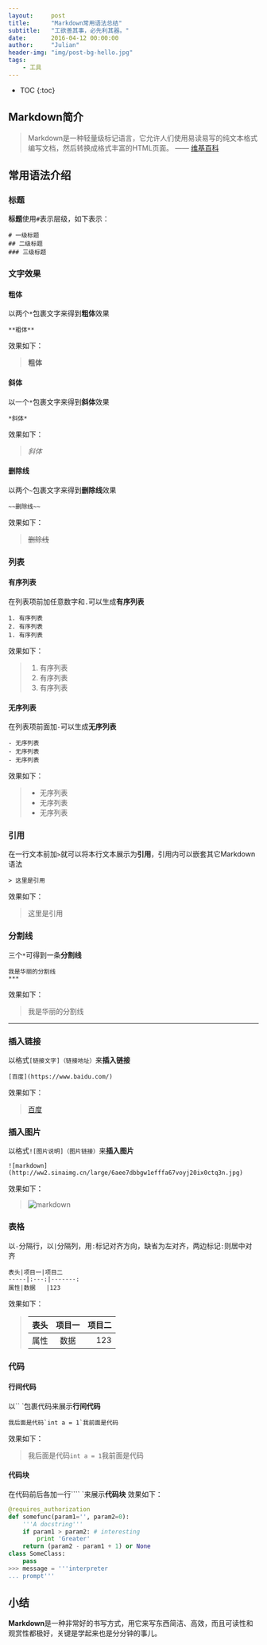 ```yaml
---
layout:     post
title:      "Markdown常用语法总结"
subtitle:   "工欲善其事，必先利其器。"
date:       2016-04-12 00:00:00
author:     "Julian"
header-img: "img/post-bg-hello.jpg"
tags:
    - 工具
---
```


* TOC
{:toc}

## Markdown简介
> Markdown是一种轻量级标记语言，它允许人们使用易读易写的纯文本格式编写文档，然后转换成格式丰富的HTML页面。 —— [维基百科](https://zh.wikipedia.org/wiki/Markdown)

## 常用语法介绍

### 标题
**标题**使用`#`表示层级，如下表示：

```
# 一级标题
## 二级标题
### 三级标题
```

### 文字效果

#### 粗体
以两个`*`包裹文字来得到**粗体**效果

```
**粗体**
```

效果如下：

>**粗体**

#### 斜体
以一个`*`包裹文字来得到**斜体**效果

```
*斜体*
```

效果如下：

>*斜体*

#### 删除线
以两个`~`包裹文字来得到**删除线**效果

```
~~删除线~~
```

效果如下：

>~~删除线~~

### 列表

#### 有序列表
在列表项前加任意数字和`.`可以生成**有序列表**

```
1. 有序列表
2. 有序列表
1. 有序列表
```

效果如下：

> 1. 有序列表
> 2. 有序列表
> 1. 有序列表

#### 无序列表
在列表项前面加`-`可以生成**无序列表**

```
- 无序列表
- 无序列表
- 无序列表
```

效果如下：

>- 无序列表
>- 无序列表
>- 无序列表

### 引用
在一行文本前加`>`就可以将本行文本展示为**引用**，引用内可以嵌套其它Markdown语法

```
> 这里是引用
```

效果如下：

> 这里是引用

### 分割线
三个`*`可得到一条**分割线**

```
我是华丽的分割线
***
```

效果如下：

>我是华丽的分割线

___

### 插入链接
以格式`[链接文字]（链接地址）`来**插入链接**

```
[百度](https://www.baidu.com/)
```

效果如下：

>[百度](https://www.baidu.com/)

### 插入图片
以格式`![图片说明]（图片链接）`来**插入图片**

```
![markdown](http://ww2.sinaimg.cn/large/6aee7dbbgw1efffa67voyj20ix0ctq3n.jpg)
```

效果如下：

>![markdown](http://ww2.sinaimg.cn/large/6aee7dbbgw1efffa67voyj20ix0ctq3n.jpg)

### 表格
以`-`分隔行，以`|`分隔列，用`:`标记对齐方向，缺省为左对齐，两边标记`:`则居中对齐

```
表头|项目一|项目二    
-----|:---:|-------:
属性|数据   |123
```

效果如下：

>表头|项目一|项目二    
>------|:-------:|-------:
>属性|  数据  |123

### 代码

#### 行间代码
以`` `包裹代码来展示**行间代码**

```
我后面是代码`int a = 1`我前面是代码
```

效果如下：

> 我后面是代码`int a = 1`我前面是代码

#### 代码块
在代码前后各加一行```` `来展示**代码块**
效果如下：

``` python
@requires_authorization
def somefunc(param1='', param2=0):
    '''A docstring'''
    if param1 > param2: # interesting
        print 'Greater'
    return (param2 - param1 + 1) or None
class SomeClass:
    pass
>>> message = '''interpreter
... prompt'''
```

## 小结
**Markdown**是一种非常好的书写方式，用它来写东西简洁、高效，而且可读性和观赏性都极好，关键是学起来也是分分钟的事儿。








 


